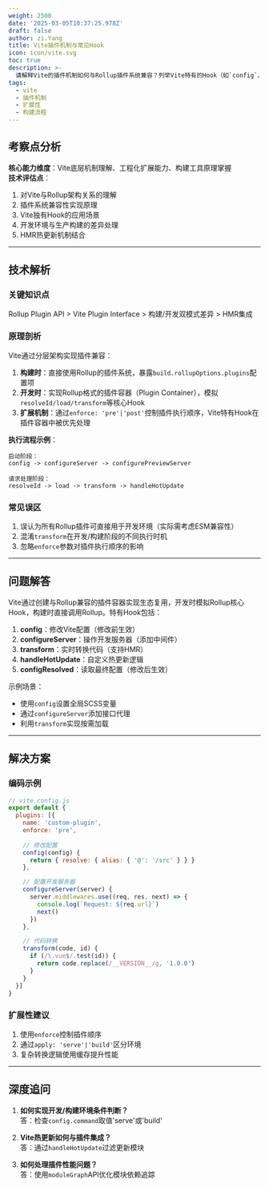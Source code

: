 ```yaml
---
weight: 2500
date: '2025-03-05T10:37:25.978Z'
draft: false
author: zi.Yang
title: Vite插件机制与常见Hook
icon: icon/vite.svg
toc: true
description: >-
  请解释Vite的插件机制如何与Rollup插件系统兼容？列举Vite特有的Hook（如`config`、`transform`）及其在开发/构建流程中的作用？
tags:
  - vite
  - 插件机制
  - 扩展性
  - 构建流程
---
```


## 考察点分析

**核心能力维度**：Vite底层机制理解、工程化扩展能力、构建工具原理掌握  
**技术评估点**：

1. 对Vite与Rollup架构关系的理解
2. 插件系统兼容性实现原理
3. Vite独有Hook的应用场景
4. 开发环境与生产构建的差异处理
5. HMR热更新机制结合

---

## 技术解析

### 关键知识点

Rollup Plugin API > Vite Plugin Interface > 构建/开发双模式差异 > HMR集成

### 原理剖析

Vite通过分层架构实现插件兼容：

1. **构建时**：直接使用Rollup的插件系统，暴露`build.rollupOptions.plugins`配置项
2. **开发时**：实现Rollup格式的插件容器（Plugin Container），模拟`resolveId/load/transform`等核心Hook
3. **扩展机制**：通过`enforce: 'pre'|'post'`控制插件执行顺序，Vite特有Hook在插件容器中被优先处理

**执行流程示例**：

```
启动阶段：
config -> configureServer -> configurePreviewServer

请求处理阶段：
resolveId -> load -> transform -> handleHotUpdate
```

### 常见误区

1. 误认为所有Rollup插件可直接用于开发环境（实际需考虑ESM兼容性）
2. 混淆`transform`在开发/构建阶段的不同执行时机
3. 忽略`enforce`参数对插件执行顺序的影响

---

## 问题解答

Vite通过创建与Rollup兼容的插件容器实现生态复用，开发时模拟Rollup核心Hook，构建时直接调用Rollup。特有Hook包括：

1. **config**：修改Vite配置（修改前生效）
2. **configureServer**：操作开发服务器（添加中间件）
3. **transform**：实时转换代码（支持HMR）
4. **handleHotUpdate**：自定义热更新逻辑
5. **configResolved**：读取最终配置（修改后生效）

示例场景：

- 使用`config`设置全局SCSS变量
- 通过`configureServer`添加接口代理
- 利用`transform`实现按需加载

---

## 解决方案

### 编码示例

```javascript
// vite.config.js
export default {
  plugins: [{
    name: 'custom-plugin',
    enforce: 'pre',
    
    // 修改配置
    config(config) {
      return { resolve: { alias: { '@': '/src' } } }
    },

    // 配置开发服务器
    configureServer(server) {
      server.middlewares.use((req, res, next) => {
        console.log(`Request: ${req.url}`)
        next()
      })
    },

    // 代码转换
    transform(code, id) {
      if (/\.vue$/.test(id)) {
        return code.replace(/__VERSION__/g, '1.0.0')
      }
    }
  }]
}
```

### 扩展性建议

1. 使用`enforce`控制插件顺序
2. 通过`apply: 'serve'|'build'`区分环境
3. 复杂转换逻辑使用缓存提升性能

---

## 深度追问

1. **如何实现开发/构建环境条件判断？**  
答：检查`config.command`取值'serve'或'build'

2. **Vite热更新如何与插件集成？**  
答：通过`handleHotUpdate`过滤更新模块

3. **如何处理插件性能问题？**  
答：使用`moduleGraph`API优化模块依赖追踪
